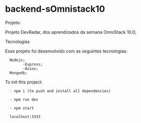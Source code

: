 # backend-sOmnistack10

Projeto:

Projeto DevRadar, dos aprendizados da semana OmniStack 10.0;


Tecnologias

Esse projeto foi desenvolvido com as seguintes tecnologias:

      Nodejs;
            -Express;
            -Axios;
      Mongodb;


To init this project:

      - npm i (to push and install all dependencies)

      - npm run dev

      - npm start

      localhost:3333

